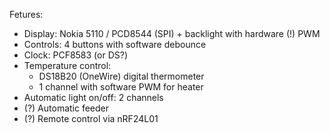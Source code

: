 Fetures:
- Display: Nokia 5110 / PCD8544 (SPI) + backlight with hardware (!) PWM
- Controls: 4 buttons with software debounce
- Clock: PCF8583 (or DS?)
- Temperature control:
  - DS18B20 (OneWire) digital thermometer
  - 1 channel with software PWM for heater
- Automatic light on/off: 2 channels
- (?) Automatic feeder
- (?) Remote control via nRF24L01
